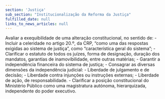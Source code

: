 ```yaml
---
section: 'Justiça'
sub_section: "Institucionalização da Reforma da Justiça"
fulfilled_date: null
links_to_news_articles: null
---
```


Avaliar a exequibilidade de uma alteração constitucional, no sentido de: - Incluir a celeridade no artigo 20.º, da CRP, “como uma das respostas exigidas ao sistema de justiça”, como “característica geral do sistema”; - Clarificar o estatuto de todos os juízes, forma de designação, duração dos mandatos, garantias de inamovibilidade, entre outras matérias; - Garantir a independência financeira do sistema de justiça; - Consagrar as diversas dimensões da independência judicial: - Liberdade de julgamento e de decisão; - Liberdade contra injunções ou instruções externas; - Liberdade de ação, de responsabilidade. - Clarificar a posição constitucional do Ministério Público como uma magistratura autónoma, hierarquizada, independente do poder executivo.